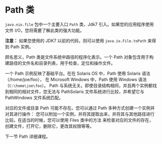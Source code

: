 # Path 类
`java.nio.file` 包中一个主要入口 `Path` 类，Jdk7 引入。如果您的应用程序使用文件 I/O，您将需要了解此类的强大功能。

**注意：** 如果您使用的 JDK7 以前的代码，则可以使用 `java.io.File.toPath` 来得到 Path 实例。

顾名思义，Path 类是文件系统中路径的程序化表示。一个 Path 对象包含用于构建路径的文件名和目录列表，用于检查，定位和操作文件。

一个 Path 示例反映了基础平台。在在 Solaris OS 中，Path 使用 Solaris 语法（/home/joe/foo），
在 Microsoft Windows 中，Path 使用 Windows 语法（`C:\home\joe\foo`）。
Path 与系统无关。即使目录结构相同，并且两个实例都找到相同的相对文件，您无法与 PathSolaris 文件系统进行比较，并希望它与 PathWindows 文件系统匹配。

对应的文件或目录 Path 可能不存在。您可以通过 Path 多种方式创建一个实例并对其进行操作：
您可以附加一个实例，并将其提取出来，并将其与其他路径进行比较。在适当的时候，您可以使用 Files 类中的方法
来检查对应的文件的存在，创建文件，打开它，删除它，更改其权限等等。

下一节 Path 详细课程。
